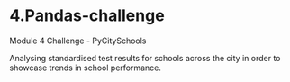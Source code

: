 # 4.Pandas-challenge
Module 4 Challenge - PyCitySchools

Analysing standardised test results for schools across the city in order to showcase trends in school performance.